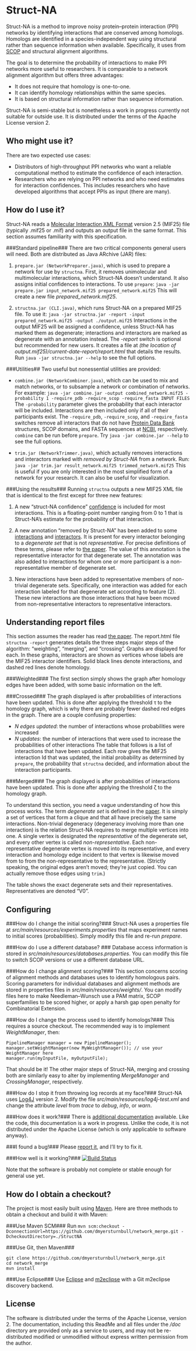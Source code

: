 Struct-NA
=========

Struct-NA is a method to improve noisy protein–protein interaction (PPI) networks by identifying interactions that are conserved among homologs.
Homologs are identified in a species-independent way using structural rather than sequence information when available. Specifically, it uses from [SCOP](http://scop.berkeley.edu/) and structural alignment algorithms.

The goal is to determine the probability of interactions to make PPI networks more useful to researchers.
It is comparable to a network alignment algorithm but offers three advantages:
* It does not require that homology is one-to-one.
* It can identify homology relationships within the same species.
* It is based on structural information rather than sequence information.

Struct-NA is semi-stable but is nonetheless a work in progress currently not suitable for outside use.
It is distributed under the terms of the Apache License version 2.

Who might use it?
-----------------------

There are two expected use cases:
* Distributors of high-throughput PPI networks who want a reliable computational method to estimate the confidence of each interaction.
* Researchers who are relying on PPI networks and who need estimates for interaction confidences. This includes researchers who have developed algorithms that accept PPIs as input (there are many).

How do I use it?
----------------------

Struct-NA reads a [Molecular Interaction XML Format](http://www.psidev.info/node/60) version 2.5 (MIF25) file (typically .mif25 or .mif) and outputs an output file in the same format.
This section assumes familiarity with this specification.

###Standard pipeline###
There are two critical components general users will need. Both are distributed as Java ARchive (JAR) files:

1. ```prepare.jar (NetworkPreparer.java)```, which is used to prepare a network for use by ```structna```. First, it removes unimolecular and multimolecular interactions, which Struct-NA doesn’t understand. It also assigns initial confidences to interactions. To use ```prepare```:
```java -jar prepare.jar input_network.mif25 prepared_network.mif25```
This will create a new file *prepared_network.mif25*.

2. ```structna.jar (CLI.java)```, which runs Struct-NA on a prepared MIF25 file. To use it:
```java -jar structna.jar -report -input prepared_network.mif25 -output ./output.mif25```
Interactions in the output MIF25 will be assigned a confidence, unless Struct-NA has marked them as degenerate; interactions and interactors are marked as degenerate with an annotation instead.
The *-report* switch is optional but recommended for new users. It creates a file at *(the location of output.mif25)/current-date-report/report.html* that details the results.
Run ```java -jar structna.jar --help``` to see the full options.

###Utilities##
Two useful but nonessential utilities are provided:

* ```combine.jar (NetworkCombiner.java)```, which can be used to mix and match networks, or to subsample a network or combination of networks. For example:
```java -jar combine.jar -output combined_network.mif25 -probability 1 -require_pdb -require_scop -require_fasta INPUT FILES```
The ```-probability``` parameter gives the probability that each interactor will be included. Interactions are then included only if all of their participants exist. The ```-require_pdb```, ```-require_scop```, and ```-require_fasta``` switches remove all interactors that do not have [Protein Data Bank](http://pdb.org/) structures, SCOP domains, and FASTA sequences at [NCBI](http://www.ncbi.nlm.nih.gov/), respectively. ```combine``` can be run before ```prepare```.
Try ```java -jar combine.jar --help``` to see the full options.

* ```trim.jar (NetworkTrimmer.java)```, which actually removes interactions and interactors marked with *removed by Struct-NA* from a network. Run:
```java -jar trim.jar result_network.mif25 trimmed_network.mif25```
This is useful if you are only interested in the most simplified form of a network for your research. It can also be useful for visualization.

###Using the results###
Running ```structna``` outputs a new MIF25 XML file that is identical to the first except for three new features:

1. A new “struct-NA confidence” [confidence](http://psidev.sourceforge.net/molecular_interactions//rel25/doc/#element_confidence_Link03B1CBD8) is included for most interactions. This is a floating-point number ranging from 0 to 1 that is Struct-NA’s estimate for the probability of that interaction.

2. A new annotation “removed by Struct-NA” has been added to some [interactions](http://psidev.sourceforge.net/molecular_interactions//rel25/doc/#element_interactionList_Link03B121D0) and [interactors](http://psidev.sourceforge.net/molecular_interactions//rel25/doc/#element_interactorList_Link03B11D10). It is present for every interactor belonging to a *degenerate set* that is not *representative*. For precise definitions of these terms, please refer to [the paper](https://github.com/dmyersturnbull/network_merge/blob/master/doc/description.pdf?raw=true). The value of this annotation is the representative interactor for that degenerate set. The annotation was also added to interactions for whom one or more participant is a non-representative member of degenerate set.

3. New interactions have been added to representative members of non-trivial degenerate sets. Specifically, one interaction was added for each interaction labeled for that degenerate set according to feature (2). These new interactions are those interactions that have been moved from non-representative interactors to representative interactors. 

Understanding report files
------------------------------------
This section assumes the reader has read [the paper](https://github.com/dmyersturnbull/network_merge/blob/master/doc/description.pdf?raw=true).
The report.html file ```structna -report``` generates details the three steps major steps of the algorithm: “weighting”, “merging”, and “crossing”. Graphs are displayed for each. In these graphs, interactors are shown as vertices whose labels are the MIF25 interactor identifiers. Solid black lines denote interactions, and dashed red lines denote homology.

###Weighted###
The first section simply shows the graph after homology edges have been added, with some basic information on the left.

###Crossed###
The graph displayed is after probabilities of interactions have been updated. This is done after applying the threshold τ to the homology graph, which is why there are probably fewer dashed red edges in the graph.
There are a couple confusing properties:
* *N edges updated*: the number of interactions whose probabilities were increased
* *N updates*: the number of interactions that were used to increase the probabilities of other interactions
The table that follows is a list of interactions that have been updated. Each row gives the MIF25 interaction Id that was updated, the initial probability as determined by ```prepare```, the probability that ```structna``` decided, and information about the interaction participants.

###Merged###
The graph displayed is after probabilities of interactions have been updated. This is done after applying the threshold ζ to the homology graph.

To understand this section, you need a vague understanding of how this process works.
The term *degenerate set* is defined in the [paper](https://github.com/dmyersturnbull/network_merge/blob/master/doc/description.pdf). It is simply a set of vertices that form a clique and that all have precisely the same interactions. Non-trivial degeneracy (degeneracy involving more than one interaction) is the relation Struct-NA requires to merge multiple vertices into one. A single vertex is designated the *representative* of the degenerate set, and every other vertex is called *non-representative*. Each non-representative degenerate vertex is moved into its representative, and every interaction and homology edge incident to that vertex is likewise moved from to from the non-representative to the representative. (Strictly speaking, the original edges aren’t moved; they’re just copied. You can actually remove those edges using ```trim```.)

The table shows the exact degenerate sets and their representatives. Representatives are denoted “V0”.

Configuring
---------------------

###How do I change the initial scoring?###
Struct-NA uses a properties file at *src/main/resources/experiments.properties* that maps experiment names to initial scores (probabilities).
Simply modify this file and re-run *prepare*.

###How do I use a different database? ###
Database access information is stored in *src/main/resources/databases.properties*. You can modify this file to switch SCOP versions or use a different database URL.

###How do I change alignment scoring?###
This section concerns scoring of alignment methods and databases uses to identify homologous pairs.
Scoring parameters for individual databases and alignment methods are stored in properties files in *src/main/resources/weights/*. You can modify files here to make Needleman–Wunsch use a PAM matrix, SCOP superfamilies to be scored higher, or apply a harsh gap open penalty for Combinatorial Extension.

###How do I change the process used to identify homologs?###
This requires a source checkout.
The recommended way is to implement *WeightManager*, then:
```
PipelineManager manager = new PipelineManager();
manager.setWeightManager(new MyWeightManager()); // use your WeightManager here
manager.run(myInputFile, myOutputFile);
```
That should be it! The other major steps of Struct-NA, merging and crossing both are similarly easy to alter by implementing *MergeManager* and *CrossingManager*, respectively.

###How do I stop it from throwing log records at my face?###
Struct-NA uses [Log4J](http://logging.apache.org/log4j/) version 2. Modify the file *src/main/resources/log4j-test.xml* and change the attribute *level* from *trace* to *debug*, *info*, or *warn*.

###How does it work?###
There is [additional documentation](https://github.com/dmyersturnbull/network_merge/blob/master/doc/description.pdf) available. Like the code, this documentation is a work in progress. Unlike the code, it is not distributed under the Apache License (which is only applicable to software anyway).

###I found a bug!###
Please [report it](https://github.com/dmyersturnbull/network_merge/issues), and I’ll try to fix it.

###How well is it working?###
[![Build Status](https://travis-ci.org/dmyersturnbull/network_merge.png)](https://travis-ci.org/dmyersturnbull/network_merge)

Note that the software is probably not complete or stable enough for general use yet.

How do I obtain a checkout?
---------------------------
The project is most easily built using [Maven](http://maven.apache.org/).
Here are three methods to obtain a checkout and build it with Maven:

###Use Maven SCM###
Run
```mvn scm:checkout -DconnectionUrl=https://github.com/dmyersturnbull/network_merge.git -DcheckoutDirectory=./StructNA```

###Use Git, then Maven###
```
git clone https://github.com/dmyersturnbull/network_merge.git
cd network_merge
mvn install
```

###Use Eclipse###
Use [Eclipse](http://eclipse.org) and [m2eclipse](http://m2eclipse.codehaus.org/) with a Git m2eclipse discovery backend.

License
-------
The software is distributed under the terms of the Apache License, version 2. The documentation, including this ReadMe and all files under the */doc* directory are provided only as a service to users, and may not be re-distributed modified or unmodified without express written permission from the author.